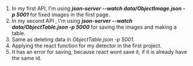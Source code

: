 1. In my first API, I'm using **_json-server --watch data/ObjectImage.json -p 5001_** for fixed images in the first page.
2. In my second API , I'm using **_json-server --watch data/ObjectTable.json -p 5000_** for saving the images and making a table.
3. Same as deleting data in _ObjectTable.json -p 5001_.
4. Applying the react function for my detector in the first project.
5. It has an error for saving, because react wont save it, if it is already have the same id.
